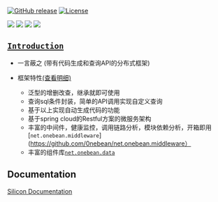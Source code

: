[![GitHub release](https://img.shields.io/badge/release-1.0.0-28a745.svg)](https://github.com/0nebean/com.alibaba.druid-0nebean.custom/releases)
[![License](https://img.shields.io/badge/license-Apache%202-4EB1BA.svg)](https://www.apache.org/licenses/LICENSE-2.0.html)

![](https://img.shields.io/badge/belong_to-chemical--el-yellowgreen.svg)
![](https://img.shields.io/badge/support-onebean--data-red.svg)
![](https://img.shields.io/badge/dependency-spring--15.20-blue.svg)
![](https://img.shields.io/badge/middleware-mysql-lightgrey.svg)



[`Introduction`](https://0nebean.github.io/Silicon/)
---
- 一言蔽之 (带有代码生成和查询API的分布式框架)


- 框架特性[(查看明细)](https://github.com/0nebean/Silicon/wiki/%E6%A1%86%E6%9E%B6%E7%89%B9%E6%80%A7)
  - 泛型的增删改查，继承就即可使用
  - 查询sql条件封装，简单的API调用实现自定义查询
  - 基于以上实现自动生成代码的功能
  - 基于spring cloud的Restful方案的微服务架构
  - 丰富的中间件，健康监控，调用链路分析，模块依赖分析，开箱即用[`net.onebean.middleware`](https://github.com/0nebean/net.onebean.middleware）
  - 丰富的组件库[`net.onebean.data`](https://github.com/0nebean/net.onebean.data)
 
Documentation
---
[Silicon Documentation](https://github.com/0nebean/Silicon/wiki)
